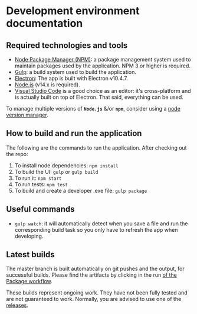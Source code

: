 # Development environment documentation
## Required technologies and tools
- [Node Package Manager (NPM)](https://www.npmjs.com/package/npm): a package management system used to maintain packages used by the application. NPM 3 or higher is required.
- [Gulp](https://gulpjs.com/docs/en/getting-started/quick-start): a build system used to build the application.
- [Electron](http://electron.atom.io/): The app is built with Electron v10.4.7. 
- [Node.js](https://nodejs.org/) (v14.x is required). 
- [Visual Studio Code](https://code.visualstudio.com/) is a good choice as an editor: it's cross-platform and is actually built on top of Electron. That said, everything can be used.

To manage multiple versions of **`Node.js`** &/or **`npm`**, consider using a [node version manager](https://github.com/search?q=node+version+manager+archived%3Afalse&type=repositories&ref=advsearch).
## How to build and run the application
The following are the commands to run the application. After checking out the repo:
1.  To install node dependencies:  `npm install`
2.  To build the UI:  `gulp` or `gulp build`
3.  To run it:  `npm start`
4.  To run tests: `npm test`
5.  To build and create a developer .exe file: `gulp package` 

## Useful commands
- `gulp watch`: it will automatically detect when you save a file and run the corresponding build task so you only have to refresh the app when developing.

## Latest builds
The master branch is built automatically on git pushes and the output, for successful builds. Please find the artifacts by clicking in the run [of the Package workflow](https://github.com/INTO-CPS-Association/into-cps-application/actions?query=workflow%3APackage).

These builds represent ongoing work. They have not been fully tested and are not guaranteed to work. Normally, you are advised to use one of the [releases](https://github.com/INTO-CPS-Association/into-cps-application/releases).